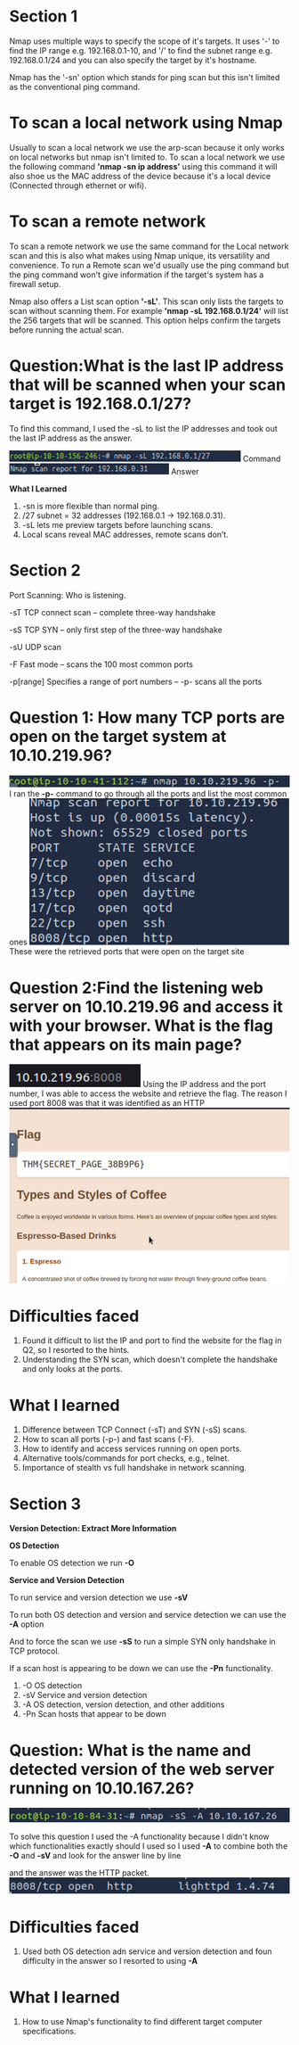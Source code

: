 # Section 1 

Nmap uses multiple ways to specify the scope of it's targets.
It uses '-' to find the IP range e.g. 192.168.0.1-10, and '/' to find the subnet range e.g. 192.168.0.1/24 and you can also specify the target by it's hostname.

Nmap has the '-sn' option which stands for ping scan but this isn't limited as the conventional ping command.

# To scan a local network using Nmap

Usually to scan a local network we use the arp-scan because it only works on local networks but nmap isn't limited to.
To scan a local network we use the following command **'nmap -sn ip address'** using this command it will also shoe us the MAC address of the device because it's a local device (Connected through ethernet or wifi). 

# To scan a remote network

To scan a remote network we use the same command for the Local network scan and this is also what makes using Nmap unique, its versatility and convenience.
To run a Remote scan we'd usually use the ping command but the ping command won't give information if the target's system has a firewall setup.

Nmap also offers a List scan option **'-sL'**. This scan only lists the targets to scan without scanning them.
For example **'nmap -sL 192.168.0.1/24'** will list the 256 targets that will be scanned. This option helps confirm the targets before running the actual scan.


# Question:What is the last IP address that will be scanned when your scan target is 192.168.0.1/27?

To find this command, I used the -sL to list the IP addresses and took out the last IP address as the answer.

![](Picture1.png) Command 
![](Picture2.png) Answer

**What I Learned**

1. -sn is more flexible than normal ping.
2. /27 subnet = 32 addresses (192.168.0.1 → 192.168.0.31).
3. -sL lets me preview targets before launching scans.
4. Local scans reveal MAC addresses, remote scans don’t.

# Section 2

Port Scanning: Who is listening.

-sT		TCP connect scan – complete three-way handshake

-sS		TCP SYN – only first step of the three-way 			handshake

-sU		UDP scan

-F		Fast mode – scans the 100 most common ports

-p[range]	Specifies a range of port numbers – -p- scans all 		the ports



# Question 1: How many TCP ports are open on the target system at 10.10.219.96?

![](Picture3.png)
I ran the **-p-** command to go through all the ports and list the most common ones
![](Picture4.png)
These were the retrieved ports that were open on the target site


# Question 2:Find the listening web server on 10.10.219.96 and access it with your browser. What is the flag that appears on its main page?

![](Picture5.png)
Using the IP address and the port number, I was able to access the website and retrieve the flag.
The reason I used port 8008 was that it was identified as an HTTP
![](Picture6.png)

# Difficulties faced

1.	Found it difficult to list the IP and port to find the website for the flag in Q2, so I resorted to the hints.
2.	Understanding the SYN scan, which doesn't complete the handshake and only looks at the ports.

# What I learned

1. Difference between TCP Connect (-sT) and SYN (-sS) scans.
2. How to scan all ports (-p-) and fast scans (-F).
3. How to identify and access services running on open ports.
4. Alternative tools/commands for port checks, e.g., telnet.
5. Importance of stealth vs full handshake in network scanning.

# Section 3

**Version Detection: Extract More Information**

**OS Detection**

To enable OS detection we run  **-O**

**Service and Version Detection**

To run service and version detection we use **-sV**

To run both OS detection and version and service detection we can use the **-A** option 

And to force the scan we use **-sS** to run a simple SYN only handshake in TCP protocol.

If a scan host is appearing to be down we can use the **-Pn** functionality.

1. -O	OS detection
2. -sV	Service and version detection
3. -A	OS detection, version detection, and other additions
4. -Pn	Scan hosts that appear to be down

# Question: What is the name and detected version of the web server running on 10.10.167.26?

![](Picture7.png)

To solve this question I used the -A functionality because I didn't know which functionalities exactly should I used so I used **-A** to combine both the **-O** and **-sV** and look for the answer line by line

and the answer was the HTTP packet.
![](Picture8.png)

# Difficulties faced

1.	Used both OS detection adn service and version detection and foun difficulty in the answer so I resorted to using **-A**

# What I learned

1.	How to use Nmap's functionality to find different target computer specifications.


